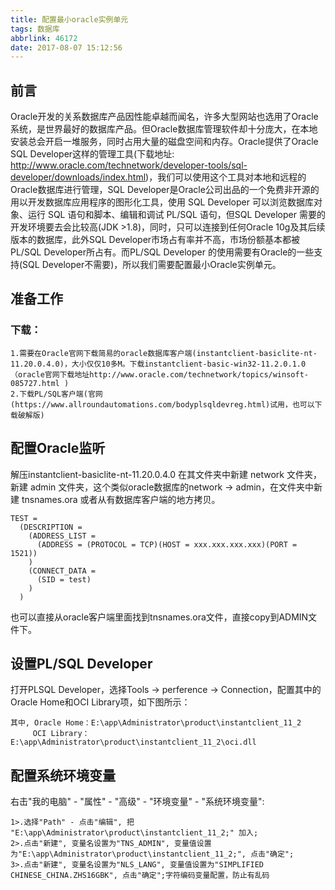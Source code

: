 ```yaml
---
title: 配置最小oracle实例单元
tags: 数据库
abbrlink: 46172
date: 2017-08-07 15:12:56
---
```


## 前言

Oracle开发的关系数据库产品因性能卓越而闻名，许多大型网站也选用了Oracle系统，是世界最好的数据库产品。但Oracle数据库管理软件却十分庞大，在本地安装总会开启一堆服务，同时占用大量的磁盘空间和内存。Oracle提供了Oracle SQL Developer这样的管理工具(下载地址: http://www.oracle.com/technetwork/developer-tools/sql-developer/downloads/index.html)，我们可以使用这个工具对本地和远程的Oracle数据库进行管理，SQL Developer是Oracle公司出品的一个免费非开源的用以开发数据库应用程序的图形化工具，使用 SQL Developer 可以浏览数据库对象、运行 SQL 语句和脚本、编辑和调试 PL/SQL 语句，但SQL Developer 需要的开发环境要去会比较高(JDK >1.8)，同时，只可以连接到任何Oracle 10g及其后续版本的数据库，此外SQL Developer市场占有率并不高，市场份额基本都被PL/SQL Developer所占有。而PL/SQL Developer 的使用需要有Oracle的一些支持(SQL Developer不需要)，所以我们需要配置最小Oracle实例单元。

<!-- more -->

## 准备工作
### 下载：

	1.需要在Oracle官网下载简易的oracle数据库客户端(instantclient-basiclite-nt-11.20.0.4.0)，大小仅仅10多M。下载instantclient-basic-win32-11.2.0.1.0
	（oracle官网下载地址http://www.oracle.com/technetwork/topics/winsoft-085727.html )
	2.下载PL/SQL客户端(官网(https://www.allroundautomations.com/bodyplsqldevreg.html)试用，也可以下载破解版)

## 配置Oracle监听

解压instantclient-basiclite-nt-11.20.0.4.0 在其文件夹中新建 network 文件夹，新建 admin 文件夹，这个类似oracle数据库的network -> admin，在文件夹中新建 tnsnames.ora 或者从有数据库客户端的地方拷贝。

	TEST =
	  (DESCRIPTION =
	    (ADDRESS_LIST =
	      (ADDRESS = (PROTOCOL = TCP)(HOST = xxx.xxx.xxx.xxx)(PORT = 1521))
	    )
	    (CONNECT_DATA =
	      (SID = test)
	    )
	  )
也可以直接从oracle客户端里面找到tnsnames.ora文件，直接copy到ADMIN文件下。

## 设置PL/SQL Developer

打开PLSQL Developer，选择Tools -> perference -> Connection，配置其中的Oracle Home和OCI Library项，如下图所示：
    

	其中, Oracle Home：E:\app\Administrator\product\instantclient_11_2
    	 OCI Library：E:\app\Administrator\product\instantclient_11_2\oci.dll

## 配置系统环境变量

右击"我的电脑" - "属性" - "高级" - "环境变量" - "系统环境变量":

	1>.选择"Path" - 点击"编辑", 把 "E:\app\Administrator\product\instantclient_11_2;" 加入;
	2>.点击"新建", 变量名设置为"TNS_ADMIN", 变量值设置为"E:\app\Administrator\product\instantclient_11_2;", 点击"确定";
	3>.点击"新建", 变量名设置为"NLS_LANG", 变量值设置为"SIMPLIFIED CHINESE_CHINA.ZHS16GBK", 点击"确定";字符编码变量配置，防止有乱码